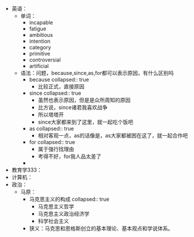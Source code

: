 - 英语：
	- 单词：
		- incapable
		- fatigue
		- ambitious
		- intention
		- category
		- primitive
		- controversial
		- artificial
	- 语法：问题，because,since,as,for都可以表示原因，有什么区别吗
		- because
		  collapsed:: true
			- 比较正式，直接原因
		- since
		  collapsed:: true
			- 虽然也表示原因，但是是众所周知的原因
			- 比方说，since诸君我喜欢战争
			- 所以塔塔开
			- since大家都来到了这里，就一起吃个饭吧
		- as
		  collapsed:: true
			- 相对客观一点，as的话像是，as大家都被困在这了，就一起合作吧
		- for
		  collapsed:: true
			- 属于强行找理由
			- 考得不好，for我人品太差了
		-
- 教育学333：
- 计算机：
- 政治：
	- 马原：
		- 马克思主义的构成
		  collapsed:: true
			- 马克思主义哲学
			- 马克思主义政治经济学
			- 科学社会主义
		- 狭义：马克思和恩格斯创立的基本理论、基本观点和学说体系。